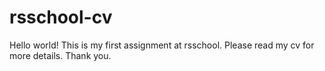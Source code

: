 # rsschool-cv

Hello world! This is my first assignment at rsschool.
Please read my cv for more details.
Thank you.
